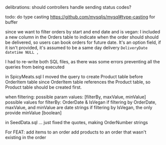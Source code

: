 delibrations: should controllers handle sending status codes?

todo: do type casting https://github.com/mysqljs/mysql#type-casting for buffer


since we want to filter orders by start and end date and is vegan:
I included a new column in the Orders table to indicate when the order should should be delivered, so users can book orders for future date. It's an option field, if it isn't provided, it's assumed to be a same day delivery
`DeliveryDate datetime NULL ,`


I had to re-write both SQL files, as there was some errors preventing all the queries from being executed

in SpicyMeats.sql
I moved the query to create Product table before OrderItem table since OrderItem table references the Product table, so Product table should be created first.


when filtering:
possible param values: [filterBy, maxValue, minValue]
possible values for filterBy: OrderDate & IsVegan
if filtering by OrderDate, maxValue, and minValue are date strings
if filtering by IsVegan, the only provide minValue [boolean]


in SeedData.sql ... just fixed the quotes, making OrderNumber strings


For FEAT: add items to an order
add products to an order that wasn't existing in the order